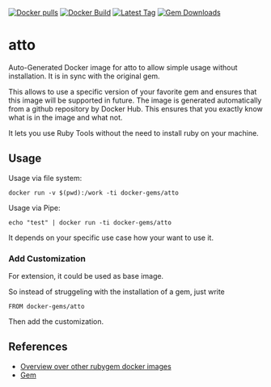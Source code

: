 [![Docker pulls](https://img.shields.io/docker/pulls/rubygem/atto.svg)](https://hub.docker.com/r/rubygem/atto/)
[![Docker Build](https://img.shields.io/docker/automated/rubygem/atto.svg)](https://hub.docker.com/r/rubygem/atto/)
[![Latest Tag](https://img.shields.io/github/tag/docker-rubygem/atto.svg)](https://hub.docker.com/r/rubygem/atto/)
[![Gem Downloads](https://img.shields.io/gem/dt/atto.svg)](https://rubygems.org/gems/atto/)
# atto

Auto-Generated Docker image for atto to allow simple usage without installation.
It is in sync with the original gem.

This allows to use a specific version of your favorite gem and ensures that this image will be supported in future.
The image is generated automatically from a github repository by Docker Hub.
This ensures that you exactly know what is in the image and what not.

It lets you use Ruby Tools without the need to install ruby on your machine.

## Usage

Usage via file system:

`docker run -v $(pwd):/work -ti docker-gems/atto`

Usage via Pipe:

`echo "test" | docker run -ti docker-gems/atto`

It depends on your specific use case how your want to use it.

### Add Customization

For extension, it could be used as base image.

So instead of struggeling with the installation of a gem, just write

`FROM docker-gems/atto`

Then add the customization.

## References

 - [Overview over other rubygem docker images](https://github.com/thinkbot/docker-rubygem)
 - [Gem](https://rubygems.org/gems/atto/)
